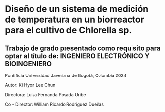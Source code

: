 # Diseño de un sistema de medición de temperatura en un biorreactor para el cultivo de Chlorella sp.

## Trabajo de grado presentado como requisito para optar al título de: INGENIERO ELECTRÓNICO Y BIOINGENIERO

Pontificia Universidad Javeriana de Bogotá, Colombia
2024

Autor:
Ki Hyon Lee Chun

Directora: 
Luisa Fernanda Posada Uribe

Co - Director:
William Ricardo Rodriguez Dueñas
